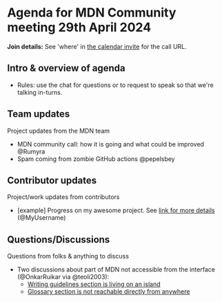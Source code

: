 # Agenda for MDN Community meeting 29th April 2024

**Join details:** See 'where' in [the calendar invite](https://calendar.google.com/calendar/u/0/embed?src=c_4656dd7c36825e2be115c0e7992191d550d16edcec37151eb6018581f654727b@group.calendar.google.com) for the call URL.

## Intro & overview of agenda

- Rules: use the chat for questions or to request to speak so that we're talking in-turns.

## Team updates

Project updates from the MDN team

- MDN community call: how it is going and what could be improved @Rumyra
- Spam coming from zombie GitHub actions @pepelsbey

## Contributor updates

Project/work updates from contributors

- [example] Progress on my awesome project. See [link for more details](https://github.com/mdn/community-meetings) (@MyUsername)

## Questions/Discussions

Questions from folks & anything to discuss

- Two discussions about part of MDN not accessible from the interface (@OnkarRuikar via @teoli2003):
  - [Writing guidelines section is living on an island](https://github.com/orgs/mdn/discussions/661)
  - [Glossary section is not reachable directly from anywhere](https://github.com/orgs/mdn/discussions/662)
